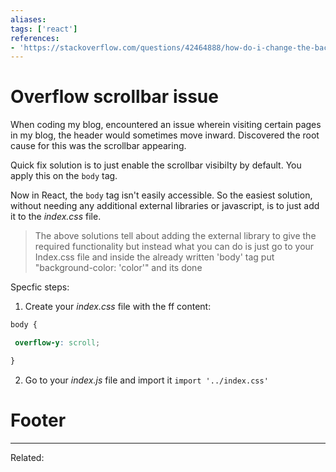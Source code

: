```yaml
---
aliases:
tags: ['react']
references:
- 'https://stackoverflow.com/questions/42464888/how-do-i-change-the-background-color-of-the-body'
---
```


# Overflow scrollbar issue
  When coding my blog, encountered an issue wherein visiting certain pages in my blog, the header would sometimes move inward. Discovered the root cause for this was the scrollbar appearing. 
  
  Quick fix solution is to just enable the scrollbar visibiIty by default. You apply this on the `body` tag.
  
  Now in React, the `body` tag isn't easily accessible. So the easiest solution, without needing any additional external Iibraries or javascript, is to just add it to the *index.css* file.
  
  > The above solutions tell about adding the external library to give the required functionality but instead what you can do is just go to your Index.css file and inside the already written 'body' tag put "background-color: 'color'" and its done

Specfic steps:
1. Create your *index.css* file with the ff content: 
```css
body {

 overflow-y: scroll;

}
```
2. Go to your *index.js* file and import it `import '../index.css'` 


# Footer
---
Related: 